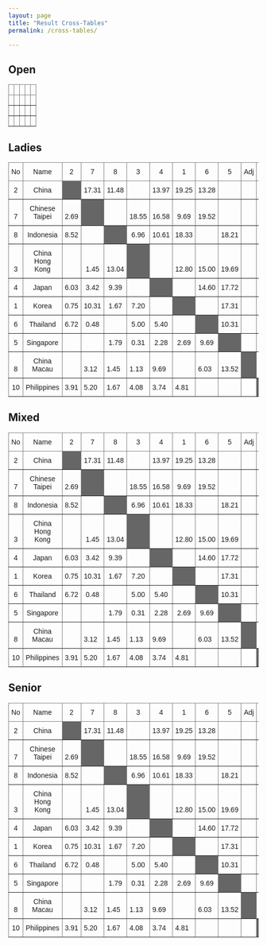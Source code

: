 ```yaml
---
layout: page
title: "Result Cross-Tables"
permalink: /cross-tables/

---
```


## Open
<style type="text/css">
.tg  {border-collapse:collapse;border-spacing:0;}
.tg td{border-color:black;border-style:solid;border-width:1px;font-family:Arial, sans-serif;font-size:14px;
  overflow:hidden;padding:10px 5px;word-break:normal;}
.tg th{border-color:black;border-style:solid;border-width:1px;font-family:Arial, sans-serif;font-size:14px;
  font-weight:normal;overflow:hidden;padding:10px 5px;word-break:normal;}
.tg .tg-0pky{border-color:inherit;text-align:left;vertical-align:top}
</style>
<table class="tg">
<thead>
  <tr>
    <th class="tg-0pky"></th>
    <th class="tg-0pky"></th>
    <th class="tg-0pky"></th>
    <th class="tg-0pky"></th>
    <th class="tg-0pky"></th>
  </tr>
</thead>
<tbody>
  <tr>
    <td class="tg-0pky"></td>
    <td class="tg-0pky"></td>
    <td class="tg-0pky"></td>
    <td class="tg-0pky"></td>
    <td class="tg-0pky"></td>
  </tr>
  <tr>
    <td class="tg-0pky"></td>
    <td class="tg-0pky"></td>
    <td class="tg-0pky"></td>
    <td class="tg-0pky"></td>
    <td class="tg-0pky"></td>
  </tr>
  <tr>
    <td class="tg-0pky"></td>
    <td class="tg-0pky"></td>
    <td class="tg-0pky"></td>
    <td class="tg-0pky"></td>
    <td class="tg-0pky"></td>
  </tr>
</tbody>
</table>

## Ladies
<style type="text/css">
.tg  {border-collapse:collapse;border-spacing:0;}
.tg td{border-color:black;border-style:solid;border-width:1px;font-family:Arial, sans-serif;font-size:14px;
  overflow:hidden;padding:10px 5px;word-break:normal;}
.tg th{border-color:black;border-style:solid;border-width:1px;font-family:Arial, sans-serif;font-size:14px;
  font-weight:normal;overflow:hidden;padding:10px 5px;word-break:normal;}
.tg .tg-pb0m{border-color:inherit;text-align:center;vertical-align:bottom}
.tg .tg-jlmf{background-color:#666;border-color:inherit;text-align:left;vertical-align:bottom}
.tg .tg-gd2f{background-color:#FFF;border-color:inherit;text-align:left;vertical-align:bottom}
.tg .tg-za14{border-color:inherit;text-align:left;vertical-align:bottom}
</style>
<table class="tg">
<thead>
  <tr>
    <th class="tg-pb0m"><span style="font-weight:normal">No</span></th>
    <th class="tg-pb0m"><span style="font-weight:normal">Name</span></th>
    <th class="tg-pb0m"><span style="font-weight:normal">2</span></th>
    <th class="tg-pb0m"><span style="font-weight:normal">7</span></th>
    <th class="tg-pb0m"><span style="font-weight:normal">8</span></th>
    <th class="tg-pb0m"><span style="font-weight:normal">3</span></th>
    <th class="tg-pb0m"><span style="font-weight:normal">4</span></th>
    <th class="tg-pb0m"><span style="font-weight:normal">1</span></th>
    <th class="tg-pb0m"><span style="font-weight:normal">6</span></th>
    <th class="tg-pb0m"><span style="font-weight:normal">5</span></th>
    <th class="tg-pb0m"><span style="font-weight:normal">Adj</span></th>
    <th class="tg-pb0m"><span style="font-weight:normal">GP</span></th>
    <th class="tg-pb0m"><span style="font-weight:normal">Total</span></th>
    <th class="tg-pb0m"><span style="font-weight:normal">Rank</span></th>
    <th class="tg-pb0m"><span style="font-weight:normal">Total</span></th>
    <th class="tg-pb0m"><span style="font-weight:normal">Rank</span></th>
  </tr>
</thead>
<tbody>
  <tr>
    <td class="tg-pb0m"><span style="font-weight:normal">2</span></td>
    <td class="tg-pb0m"><span style="font-weight:normal">China</span></td>
    <td class="tg-jlmf"></td>
    <td class="tg-pb0m"><span style="font-weight:normal">17.31</span></td>
    <td class="tg-pb0m"><span style="font-weight:normal">11.48</span></td>
    <td class="tg-pb0m"></td>
    <td class="tg-pb0m"><span style="font-weight:normal">13.97</span></td>
    <td class="tg-pb0m"><span style="font-weight:normal">19.25</span></td>
    <td class="tg-pb0m"><span style="font-weight:normal">13.28</span></td>
    <td class="tg-pb0m"></td>
    <td class="tg-za14"></td>
    <td class="tg-pb0m"><span style="font-weight:normal">5</span></td>
    <td class="tg-pb0m"><span style="font-weight:normal">75.29</span></td>
    <td class="tg-pb0m"><span style="font-weight:normal">1</span></td>
    <td class="tg-za14">95.33</td>
    <td class="tg-pb0m"><span style="font-weight:normal">1</span></td>
  </tr>
  <tr>
    <td class="tg-pb0m"><span style="font-weight:normal">7</span></td>
    <td class="tg-pb0m"><span style="font-weight:normal">Chinese Taipei</span></td>
    <td class="tg-pb0m"><span style="font-weight:normal">2.69</span></td>
    <td class="tg-jlmf"></td>
    <td class="tg-pb0m"></td>
    <td class="tg-pb0m"><span style="font-weight:normal">18.55</span></td>
    <td class="tg-pb0m"><span style="font-weight:normal">16.58</span></td>
    <td class="tg-pb0m"><span style="font-weight:normal">9.69</span></td>
    <td class="tg-pb0m"><span style="font-weight:normal">19.52</span></td>
    <td class="tg-pb0m"></td>
    <td class="tg-za14"></td>
    <td class="tg-pb0m"><span style="font-weight:normal">5</span></td>
    <td class="tg-pb0m"><span style="font-weight:normal">67.03</span></td>
    <td class="tg-pb0m"><span style="font-weight:normal">2</span></td>
    <td class="tg-za14">86.64</td>
    <td class="tg-pb0m"><span style="font-weight:normal">2</span></td>
  </tr>
  <tr>
    <td class="tg-pb0m"><span style="font-weight:normal">8</span></td>
    <td class="tg-pb0m"><span style="font-weight:normal">Indonesia</span></td>
    <td class="tg-pb0m"><span style="font-weight:normal">8.52</span></td>
    <td class="tg-pb0m"></td>
    <td class="tg-jlmf"></td>
    <td class="tg-pb0m"><span style="font-weight:normal">6.96</span></td>
    <td class="tg-pb0m"><span style="font-weight:normal">10.61</span></td>
    <td class="tg-pb0m"><span style="font-weight:normal">18.33</span></td>
    <td class="tg-pb0m"></td>
    <td class="tg-pb0m"><span style="font-weight:normal">18.21</span></td>
    <td class="tg-za14"></td>
    <td class="tg-pb0m"><span style="font-weight:normal">5</span></td>
    <td class="tg-pb0m"><span style="font-weight:normal">62.63</span></td>
    <td class="tg-pb0m"><span style="font-weight:normal">3</span></td>
    <td class="tg-za14">70.91</td>
    <td class="tg-pb0m"><span style="font-weight:normal">3</span></td>
  </tr>
  <tr>
    <td class="tg-pb0m"><span style="font-weight:normal">3</span></td>
    <td class="tg-pb0m"><span style="font-weight:normal">China Hong Kong</span></td>
    <td class="tg-pb0m"></td>
    <td class="tg-pb0m"><span style="font-weight:normal">1.45</span></td>
    <td class="tg-pb0m"><span style="font-weight:normal">13.04</span></td>
    <td class="tg-jlmf"></td>
    <td class="tg-pb0m"></td>
    <td class="tg-pb0m"><span style="font-weight:normal">12.80</span></td>
    <td class="tg-pb0m"><span style="font-weight:normal">15.00</span></td>
    <td class="tg-pb0m"><span style="font-weight:normal">19.69</span></td>
    <td class="tg-za14"></td>
    <td class="tg-pb0m"><span style="font-weight:normal">5</span></td>
    <td class="tg-pb0m"><span style="font-weight:normal">61.98</span></td>
    <td class="tg-pb0m"><span style="font-weight:normal">4</span></td>
    <td class="tg-za14">62.63</td>
    <td class="tg-pb0m"><span style="font-weight:normal">4</span></td>
  </tr>
  <tr>
    <td class="tg-pb0m"><span style="font-weight:normal">4</span></td>
    <td class="tg-pb0m"><span style="font-weight:normal">Japan</span></td>
    <td class="tg-pb0m"><span style="font-weight:normal">6.03</span></td>
    <td class="tg-pb0m"><span style="font-weight:normal">3.42</span></td>
    <td class="tg-pb0m"><span style="font-weight:normal">9.39</span></td>
    <td class="tg-pb0m"></td>
    <td class="tg-jlmf"></td>
    <td class="tg-pb0m"></td>
    <td class="tg-pb0m"><span style="font-weight:normal">14.60</span></td>
    <td class="tg-pb0m"><span style="font-weight:normal">17.72</span></td>
    <td class="tg-za14"></td>
    <td class="tg-pb0m"><span style="font-weight:normal">5</span></td>
    <td class="tg-pb0m"><span style="font-weight:normal">51.16</span></td>
    <td class="tg-pb0m"><span style="font-weight:normal">5</span></td>
    <td class="tg-za14">62.04</td>
    <td class="tg-pb0m"><span style="font-weight:normal">5</span></td>
  </tr>
  <tr>
    <td class="tg-pb0m"><span style="font-weight:normal">1</span></td>
    <td class="tg-pb0m"><span style="font-weight:normal">Korea</span></td>
    <td class="tg-pb0m"><span style="font-weight:normal">0.75</span></td>
    <td class="tg-pb0m"><span style="font-weight:normal">10.31</span></td>
    <td class="tg-pb0m"><span style="font-weight:normal">1.67</span></td>
    <td class="tg-pb0m"><span style="font-weight:normal">7.20</span></td>
    <td class="tg-pb0m"></td>
    <td class="tg-jlmf"></td>
    <td class="tg-pb0m"></td>
    <td class="tg-pb0m"><span style="font-weight:normal">17.31</span></td>
    <td class="tg-za14"></td>
    <td class="tg-pb0m"><span style="font-weight:normal">5</span></td>
    <td class="tg-pb0m"><span style="font-weight:normal">37.24</span></td>
    <td class="tg-pb0m"><span style="font-weight:normal">6</span></td>
    <td class="tg-za14">60.71</td>
    <td class="tg-pb0m"><span style="font-weight:normal">6</span></td>
  </tr>
  <tr>
    <td class="tg-pb0m"><span style="font-weight:normal">6</span></td>
    <td class="tg-pb0m"><span style="font-weight:normal">Thailand</span></td>
    <td class="tg-pb0m"><span style="font-weight:normal">6.72</span></td>
    <td class="tg-pb0m"><span style="font-weight:normal">0.48</span></td>
    <td class="tg-pb0m"></td>
    <td class="tg-pb0m"><span style="font-weight:normal">5.00</span></td>
    <td class="tg-pb0m"><span style="font-weight:normal">5.40</span></td>
    <td class="tg-pb0m"></td>
    <td class="tg-jlmf"></td>
    <td class="tg-pb0m"><span style="font-weight:normal">10.31</span></td>
    <td class="tg-za14"></td>
    <td class="tg-pb0m"><span style="font-weight:normal">5</span></td>
    <td class="tg-pb0m"><span style="font-weight:normal">27.91</span></td>
    <td class="tg-pb0m"><span style="font-weight:normal">7</span></td>
    <td class="tg-za14">55.14</td>
    <td class="tg-pb0m"><span style="font-weight:normal">7</span></td>
  </tr>
  <tr>
    <td class="tg-pb0m"><span style="font-weight:normal">5</span></td>
    <td class="tg-pb0m"><span style="font-weight:normal">Singapore</span></td>
    <td class="tg-pb0m"></td>
    <td class="tg-pb0m"></td>
    <td class="tg-pb0m"><span style="font-weight:normal">1.79</span></td>
    <td class="tg-pb0m"><span style="font-weight:normal">0.31</span></td>
    <td class="tg-pb0m"><span style="font-weight:normal">2.28</span></td>
    <td class="tg-pb0m"><span style="font-weight:normal">2.69</span></td>
    <td class="tg-pb0m"><span style="font-weight:normal">9.69</span></td>
    <td class="tg-jlmf"></td>
    <td class="tg-za14"></td>
    <td class="tg-pb0m"><span style="font-weight:normal">5</span></td>
    <td class="tg-pb0m"><span style="font-weight:normal">16.76</span></td>
    <td class="tg-pb0m"><span style="font-weight:normal">8</span></td>
    <td class="tg-za14">48.25</td>
    <td class="tg-pb0m"><span style="font-weight:normal">8</span></td>
  </tr>
  <tr>
    <td class="tg-pb0m"><span style="font-weight:normal">8</span></td>
    <td class="tg-pb0m"><span style="font-weight:normal">China Macau</span></td>
    <td class="tg-za14"></td>
    <td class="tg-za14">3.12</td>
    <td class="tg-za14">1.45</td>
    <td class="tg-za14">1.13</td>
    <td class="tg-za14">9.69</td>
    <td class="tg-za14"></td>
    <td class="tg-za14">6.03</td>
    <td class="tg-za14">13.52</td>
    <td class="tg-jlmf"></td>
    <td class="tg-gd2f"></td>
    <td class="tg-za14"></td>
    <td class="tg-pb0m"><span style="font-weight:normal">6</span></td>
    <td class="tg-za14">34.94</td>
    <td class="tg-pb0m"><span style="font-weight:normal">9</span></td>
  </tr>
  <tr>
    <td class="tg-pb0m"><span style="font-weight:normal">10</span></td>
    <td class="tg-pb0m"><span style="font-weight:normal">Philippines</span></td>
    <td class="tg-za14">3.91</td>
    <td class="tg-za14">5.20</td>
    <td class="tg-za14">1.67</td>
    <td class="tg-za14">4.08</td>
    <td class="tg-za14">3.74</td>
    <td class="tg-za14">4.81</td>
    <td class="tg-za14"></td>
    <td class="tg-za14"></td>
    <td class="tg-gd2f"></td>
    <td class="tg-jlmf"></td>
    <td class="tg-za14"></td>
    <td class="tg-pb0m"><span style="font-weight:normal">6</span></td>
    <td class="tg-za14">23.41</td>
    <td class="tg-pb0m"><span style="font-weight:normal">10</span></td>
  </tr>
</tbody>
</table>

## Mixed
<style type="text/css">
.tg  {border-collapse:collapse;border-spacing:0;}
.tg td{border-color:black;border-style:solid;border-width:1px;font-family:Arial, sans-serif;font-size:14px;
  overflow:hidden;padding:10px 5px;word-break:normal;}
.tg th{border-color:black;border-style:solid;border-width:1px;font-family:Arial, sans-serif;font-size:14px;
  font-weight:normal;overflow:hidden;padding:10px 5px;word-break:normal;}
.tg .tg-pb0m{border-color:inherit;text-align:center;vertical-align:bottom}
.tg .tg-jlmf{background-color:#666;border-color:inherit;text-align:left;vertical-align:bottom}
.tg .tg-gd2f{background-color:#FFF;border-color:inherit;text-align:left;vertical-align:bottom}
.tg .tg-za14{border-color:inherit;text-align:left;vertical-align:bottom}
</style>
<table class="tg">
<thead>
  <tr>
    <th class="tg-pb0m"><span style="font-weight:normal">No</span></th>
    <th class="tg-pb0m"><span style="font-weight:normal">Name</span></th>
    <th class="tg-pb0m"><span style="font-weight:normal">2</span></th>
    <th class="tg-pb0m"><span style="font-weight:normal">7</span></th>
    <th class="tg-pb0m"><span style="font-weight:normal">8</span></th>
    <th class="tg-pb0m"><span style="font-weight:normal">3</span></th>
    <th class="tg-pb0m"><span style="font-weight:normal">4</span></th>
    <th class="tg-pb0m"><span style="font-weight:normal">1</span></th>
    <th class="tg-pb0m"><span style="font-weight:normal">6</span></th>
    <th class="tg-pb0m"><span style="font-weight:normal">5</span></th>
    <th class="tg-pb0m"><span style="font-weight:normal">Adj</span></th>
    <th class="tg-pb0m"><span style="font-weight:normal">GP</span></th>
    <th class="tg-pb0m"><span style="font-weight:normal">Total</span></th>
    <th class="tg-pb0m"><span style="font-weight:normal">Rank</span></th>
    <th class="tg-pb0m"><span style="font-weight:normal">Total</span></th>
    <th class="tg-pb0m"><span style="font-weight:normal">Rank</span></th>
  </tr>
</thead>
<tbody>
  <tr>
    <td class="tg-pb0m"><span style="font-weight:normal">2</span></td>
    <td class="tg-pb0m"><span style="font-weight:normal">China</span></td>
    <td class="tg-jlmf"></td>
    <td class="tg-pb0m"><span style="font-weight:normal">17.31</span></td>
    <td class="tg-pb0m"><span style="font-weight:normal">11.48</span></td>
    <td class="tg-pb0m"></td>
    <td class="tg-pb0m"><span style="font-weight:normal">13.97</span></td>
    <td class="tg-pb0m"><span style="font-weight:normal">19.25</span></td>
    <td class="tg-pb0m"><span style="font-weight:normal">13.28</span></td>
    <td class="tg-pb0m"></td>
    <td class="tg-za14"></td>
    <td class="tg-pb0m"><span style="font-weight:normal">5</span></td>
    <td class="tg-pb0m"><span style="font-weight:normal">75.29</span></td>
    <td class="tg-pb0m"><span style="font-weight:normal">1</span></td>
    <td class="tg-za14">95.33</td>
    <td class="tg-pb0m"><span style="font-weight:normal">1</span></td>
  </tr>
  <tr>
    <td class="tg-pb0m"><span style="font-weight:normal">7</span></td>
    <td class="tg-pb0m"><span style="font-weight:normal">Chinese Taipei</span></td>
    <td class="tg-pb0m"><span style="font-weight:normal">2.69</span></td>
    <td class="tg-jlmf"></td>
    <td class="tg-pb0m"></td>
    <td class="tg-pb0m"><span style="font-weight:normal">18.55</span></td>
    <td class="tg-pb0m"><span style="font-weight:normal">16.58</span></td>
    <td class="tg-pb0m"><span style="font-weight:normal">9.69</span></td>
    <td class="tg-pb0m"><span style="font-weight:normal">19.52</span></td>
    <td class="tg-pb0m"></td>
    <td class="tg-za14"></td>
    <td class="tg-pb0m"><span style="font-weight:normal">5</span></td>
    <td class="tg-pb0m"><span style="font-weight:normal">67.03</span></td>
    <td class="tg-pb0m"><span style="font-weight:normal">2</span></td>
    <td class="tg-za14">86.64</td>
    <td class="tg-pb0m"><span style="font-weight:normal">2</span></td>
  </tr>
  <tr>
    <td class="tg-pb0m"><span style="font-weight:normal">8</span></td>
    <td class="tg-pb0m"><span style="font-weight:normal">Indonesia</span></td>
    <td class="tg-pb0m"><span style="font-weight:normal">8.52</span></td>
    <td class="tg-pb0m"></td>
    <td class="tg-jlmf"></td>
    <td class="tg-pb0m"><span style="font-weight:normal">6.96</span></td>
    <td class="tg-pb0m"><span style="font-weight:normal">10.61</span></td>
    <td class="tg-pb0m"><span style="font-weight:normal">18.33</span></td>
    <td class="tg-pb0m"></td>
    <td class="tg-pb0m"><span style="font-weight:normal">18.21</span></td>
    <td class="tg-za14"></td>
    <td class="tg-pb0m"><span style="font-weight:normal">5</span></td>
    <td class="tg-pb0m"><span style="font-weight:normal">62.63</span></td>
    <td class="tg-pb0m"><span style="font-weight:normal">3</span></td>
    <td class="tg-za14">70.91</td>
    <td class="tg-pb0m"><span style="font-weight:normal">3</span></td>
  </tr>
  <tr>
    <td class="tg-pb0m"><span style="font-weight:normal">3</span></td>
    <td class="tg-pb0m"><span style="font-weight:normal">China Hong Kong</span></td>
    <td class="tg-pb0m"></td>
    <td class="tg-pb0m"><span style="font-weight:normal">1.45</span></td>
    <td class="tg-pb0m"><span style="font-weight:normal">13.04</span></td>
    <td class="tg-jlmf"></td>
    <td class="tg-pb0m"></td>
    <td class="tg-pb0m"><span style="font-weight:normal">12.80</span></td>
    <td class="tg-pb0m"><span style="font-weight:normal">15.00</span></td>
    <td class="tg-pb0m"><span style="font-weight:normal">19.69</span></td>
    <td class="tg-za14"></td>
    <td class="tg-pb0m"><span style="font-weight:normal">5</span></td>
    <td class="tg-pb0m"><span style="font-weight:normal">61.98</span></td>
    <td class="tg-pb0m"><span style="font-weight:normal">4</span></td>
    <td class="tg-za14">62.63</td>
    <td class="tg-pb0m"><span style="font-weight:normal">4</span></td>
  </tr>
  <tr>
    <td class="tg-pb0m"><span style="font-weight:normal">4</span></td>
    <td class="tg-pb0m"><span style="font-weight:normal">Japan</span></td>
    <td class="tg-pb0m"><span style="font-weight:normal">6.03</span></td>
    <td class="tg-pb0m"><span style="font-weight:normal">3.42</span></td>
    <td class="tg-pb0m"><span style="font-weight:normal">9.39</span></td>
    <td class="tg-pb0m"></td>
    <td class="tg-jlmf"></td>
    <td class="tg-pb0m"></td>
    <td class="tg-pb0m"><span style="font-weight:normal">14.60</span></td>
    <td class="tg-pb0m"><span style="font-weight:normal">17.72</span></td>
    <td class="tg-za14"></td>
    <td class="tg-pb0m"><span style="font-weight:normal">5</span></td>
    <td class="tg-pb0m"><span style="font-weight:normal">51.16</span></td>
    <td class="tg-pb0m"><span style="font-weight:normal">5</span></td>
    <td class="tg-za14">62.04</td>
    <td class="tg-pb0m"><span style="font-weight:normal">5</span></td>
  </tr>
  <tr>
    <td class="tg-pb0m"><span style="font-weight:normal">1</span></td>
    <td class="tg-pb0m"><span style="font-weight:normal">Korea</span></td>
    <td class="tg-pb0m"><span style="font-weight:normal">0.75</span></td>
    <td class="tg-pb0m"><span style="font-weight:normal">10.31</span></td>
    <td class="tg-pb0m"><span style="font-weight:normal">1.67</span></td>
    <td class="tg-pb0m"><span style="font-weight:normal">7.20</span></td>
    <td class="tg-pb0m"></td>
    <td class="tg-jlmf"></td>
    <td class="tg-pb0m"></td>
    <td class="tg-pb0m"><span style="font-weight:normal">17.31</span></td>
    <td class="tg-za14"></td>
    <td class="tg-pb0m"><span style="font-weight:normal">5</span></td>
    <td class="tg-pb0m"><span style="font-weight:normal">37.24</span></td>
    <td class="tg-pb0m"><span style="font-weight:normal">6</span></td>
    <td class="tg-za14">60.71</td>
    <td class="tg-pb0m"><span style="font-weight:normal">6</span></td>
  </tr>
  <tr>
    <td class="tg-pb0m"><span style="font-weight:normal">6</span></td>
    <td class="tg-pb0m"><span style="font-weight:normal">Thailand</span></td>
    <td class="tg-pb0m"><span style="font-weight:normal">6.72</span></td>
    <td class="tg-pb0m"><span style="font-weight:normal">0.48</span></td>
    <td class="tg-pb0m"></td>
    <td class="tg-pb0m"><span style="font-weight:normal">5.00</span></td>
    <td class="tg-pb0m"><span style="font-weight:normal">5.40</span></td>
    <td class="tg-pb0m"></td>
    <td class="tg-jlmf"></td>
    <td class="tg-pb0m"><span style="font-weight:normal">10.31</span></td>
    <td class="tg-za14"></td>
    <td class="tg-pb0m"><span style="font-weight:normal">5</span></td>
    <td class="tg-pb0m"><span style="font-weight:normal">27.91</span></td>
    <td class="tg-pb0m"><span style="font-weight:normal">7</span></td>
    <td class="tg-za14">55.14</td>
    <td class="tg-pb0m"><span style="font-weight:normal">7</span></td>
  </tr>
  <tr>
    <td class="tg-pb0m"><span style="font-weight:normal">5</span></td>
    <td class="tg-pb0m"><span style="font-weight:normal">Singapore</span></td>
    <td class="tg-pb0m"></td>
    <td class="tg-pb0m"></td>
    <td class="tg-pb0m"><span style="font-weight:normal">1.79</span></td>
    <td class="tg-pb0m"><span style="font-weight:normal">0.31</span></td>
    <td class="tg-pb0m"><span style="font-weight:normal">2.28</span></td>
    <td class="tg-pb0m"><span style="font-weight:normal">2.69</span></td>
    <td class="tg-pb0m"><span style="font-weight:normal">9.69</span></td>
    <td class="tg-jlmf"></td>
    <td class="tg-za14"></td>
    <td class="tg-pb0m"><span style="font-weight:normal">5</span></td>
    <td class="tg-pb0m"><span style="font-weight:normal">16.76</span></td>
    <td class="tg-pb0m"><span style="font-weight:normal">8</span></td>
    <td class="tg-za14">48.25</td>
    <td class="tg-pb0m"><span style="font-weight:normal">8</span></td>
  </tr>
  <tr>
    <td class="tg-pb0m"><span style="font-weight:normal">8</span></td>
    <td class="tg-pb0m"><span style="font-weight:normal">China Macau</span></td>
    <td class="tg-za14"></td>
    <td class="tg-za14">3.12</td>
    <td class="tg-za14">1.45</td>
    <td class="tg-za14">1.13</td>
    <td class="tg-za14">9.69</td>
    <td class="tg-za14"></td>
    <td class="tg-za14">6.03</td>
    <td class="tg-za14">13.52</td>
    <td class="tg-jlmf"></td>
    <td class="tg-gd2f"></td>
    <td class="tg-za14"></td>
    <td class="tg-pb0m"><span style="font-weight:normal">6</span></td>
    <td class="tg-za14">34.94</td>
    <td class="tg-pb0m"><span style="font-weight:normal">9</span></td>
  </tr>
  <tr>
    <td class="tg-pb0m"><span style="font-weight:normal">10</span></td>
    <td class="tg-pb0m"><span style="font-weight:normal">Philippines</span></td>
    <td class="tg-za14">3.91</td>
    <td class="tg-za14">5.20</td>
    <td class="tg-za14">1.67</td>
    <td class="tg-za14">4.08</td>
    <td class="tg-za14">3.74</td>
    <td class="tg-za14">4.81</td>
    <td class="tg-za14"></td>
    <td class="tg-za14"></td>
    <td class="tg-gd2f"></td>
    <td class="tg-jlmf"></td>
    <td class="tg-za14"></td>
    <td class="tg-pb0m"><span style="font-weight:normal">6</span></td>
    <td class="tg-za14">23.41</td>
    <td class="tg-pb0m"><span style="font-weight:normal">10</span></td>
  </tr>
</tbody>
</table>

## Senior
<style type="text/css">
.tg  {border-collapse:collapse;border-spacing:0;}
.tg td{border-color:black;border-style:solid;border-width:1px;font-family:Arial, sans-serif;font-size:14px;
  overflow:hidden;padding:10px 5px;word-break:normal;}
.tg th{border-color:black;border-style:solid;border-width:1px;font-family:Arial, sans-serif;font-size:14px;
  font-weight:normal;overflow:hidden;padding:10px 5px;word-break:normal;}
.tg .tg-pb0m{border-color:inherit;text-align:center;vertical-align:bottom}
.tg .tg-jlmf{background-color:#666;border-color:inherit;text-align:left;vertical-align:bottom}
.tg .tg-gd2f{background-color:#FFF;border-color:inherit;text-align:left;vertical-align:bottom}
.tg .tg-za14{border-color:inherit;text-align:left;vertical-align:bottom}
</style>
<table class="tg">
<thead>
  <tr>
    <th class="tg-pb0m"><span style="font-weight:normal">No</span></th>
    <th class="tg-pb0m"><span style="font-weight:normal">Name</span></th>
    <th class="tg-pb0m"><span style="font-weight:normal">2</span></th>
    <th class="tg-pb0m"><span style="font-weight:normal">7</span></th>
    <th class="tg-pb0m"><span style="font-weight:normal">8</span></th>
    <th class="tg-pb0m"><span style="font-weight:normal">3</span></th>
    <th class="tg-pb0m"><span style="font-weight:normal">4</span></th>
    <th class="tg-pb0m"><span style="font-weight:normal">1</span></th>
    <th class="tg-pb0m"><span style="font-weight:normal">6</span></th>
    <th class="tg-pb0m"><span style="font-weight:normal">5</span></th>
    <th class="tg-pb0m"><span style="font-weight:normal">Adj</span></th>
    <th class="tg-pb0m"><span style="font-weight:normal">GP</span></th>
    <th class="tg-pb0m"><span style="font-weight:normal">Total</span></th>
    <th class="tg-pb0m"><span style="font-weight:normal">Rank</span></th>
    <th class="tg-pb0m"><span style="font-weight:normal">Total</span></th>
    <th class="tg-pb0m"><span style="font-weight:normal">Rank</span></th>
  </tr>
</thead>
<tbody>
  <tr>
    <td class="tg-pb0m"><span style="font-weight:normal">2</span></td>
    <td class="tg-pb0m"><span style="font-weight:normal">China</span></td>
    <td class="tg-jlmf"></td>
    <td class="tg-pb0m"><span style="font-weight:normal">17.31</span></td>
    <td class="tg-pb0m"><span style="font-weight:normal">11.48</span></td>
    <td class="tg-pb0m"></td>
    <td class="tg-pb0m"><span style="font-weight:normal">13.97</span></td>
    <td class="tg-pb0m"><span style="font-weight:normal">19.25</span></td>
    <td class="tg-pb0m"><span style="font-weight:normal">13.28</span></td>
    <td class="tg-pb0m"></td>
    <td class="tg-za14"></td>
    <td class="tg-pb0m"><span style="font-weight:normal">5</span></td>
    <td class="tg-pb0m"><span style="font-weight:normal">75.29</span></td>
    <td class="tg-pb0m"><span style="font-weight:normal">1</span></td>
    <td class="tg-za14">95.33</td>
    <td class="tg-pb0m"><span style="font-weight:normal">1</span></td>
  </tr>
  <tr>
    <td class="tg-pb0m"><span style="font-weight:normal">7</span></td>
    <td class="tg-pb0m"><span style="font-weight:normal">Chinese Taipei</span></td>
    <td class="tg-pb0m"><span style="font-weight:normal">2.69</span></td>
    <td class="tg-jlmf"></td>
    <td class="tg-pb0m"></td>
    <td class="tg-pb0m"><span style="font-weight:normal">18.55</span></td>
    <td class="tg-pb0m"><span style="font-weight:normal">16.58</span></td>
    <td class="tg-pb0m"><span style="font-weight:normal">9.69</span></td>
    <td class="tg-pb0m"><span style="font-weight:normal">19.52</span></td>
    <td class="tg-pb0m"></td>
    <td class="tg-za14"></td>
    <td class="tg-pb0m"><span style="font-weight:normal">5</span></td>
    <td class="tg-pb0m"><span style="font-weight:normal">67.03</span></td>
    <td class="tg-pb0m"><span style="font-weight:normal">2</span></td>
    <td class="tg-za14">86.64</td>
    <td class="tg-pb0m"><span style="font-weight:normal">2</span></td>
  </tr>
  <tr>
    <td class="tg-pb0m"><span style="font-weight:normal">8</span></td>
    <td class="tg-pb0m"><span style="font-weight:normal">Indonesia</span></td>
    <td class="tg-pb0m"><span style="font-weight:normal">8.52</span></td>
    <td class="tg-pb0m"></td>
    <td class="tg-jlmf"></td>
    <td class="tg-pb0m"><span style="font-weight:normal">6.96</span></td>
    <td class="tg-pb0m"><span style="font-weight:normal">10.61</span></td>
    <td class="tg-pb0m"><span style="font-weight:normal">18.33</span></td>
    <td class="tg-pb0m"></td>
    <td class="tg-pb0m"><span style="font-weight:normal">18.21</span></td>
    <td class="tg-za14"></td>
    <td class="tg-pb0m"><span style="font-weight:normal">5</span></td>
    <td class="tg-pb0m"><span style="font-weight:normal">62.63</span></td>
    <td class="tg-pb0m"><span style="font-weight:normal">3</span></td>
    <td class="tg-za14">70.91</td>
    <td class="tg-pb0m"><span style="font-weight:normal">3</span></td>
  </tr>
  <tr>
    <td class="tg-pb0m"><span style="font-weight:normal">3</span></td>
    <td class="tg-pb0m"><span style="font-weight:normal">China Hong Kong</span></td>
    <td class="tg-pb0m"></td>
    <td class="tg-pb0m"><span style="font-weight:normal">1.45</span></td>
    <td class="tg-pb0m"><span style="font-weight:normal">13.04</span></td>
    <td class="tg-jlmf"></td>
    <td class="tg-pb0m"></td>
    <td class="tg-pb0m"><span style="font-weight:normal">12.80</span></td>
    <td class="tg-pb0m"><span style="font-weight:normal">15.00</span></td>
    <td class="tg-pb0m"><span style="font-weight:normal">19.69</span></td>
    <td class="tg-za14"></td>
    <td class="tg-pb0m"><span style="font-weight:normal">5</span></td>
    <td class="tg-pb0m"><span style="font-weight:normal">61.98</span></td>
    <td class="tg-pb0m"><span style="font-weight:normal">4</span></td>
    <td class="tg-za14">62.63</td>
    <td class="tg-pb0m"><span style="font-weight:normal">4</span></td>
  </tr>
  <tr>
    <td class="tg-pb0m"><span style="font-weight:normal">4</span></td>
    <td class="tg-pb0m"><span style="font-weight:normal">Japan</span></td>
    <td class="tg-pb0m"><span style="font-weight:normal">6.03</span></td>
    <td class="tg-pb0m"><span style="font-weight:normal">3.42</span></td>
    <td class="tg-pb0m"><span style="font-weight:normal">9.39</span></td>
    <td class="tg-pb0m"></td>
    <td class="tg-jlmf"></td>
    <td class="tg-pb0m"></td>
    <td class="tg-pb0m"><span style="font-weight:normal">14.60</span></td>
    <td class="tg-pb0m"><span style="font-weight:normal">17.72</span></td>
    <td class="tg-za14"></td>
    <td class="tg-pb0m"><span style="font-weight:normal">5</span></td>
    <td class="tg-pb0m"><span style="font-weight:normal">51.16</span></td>
    <td class="tg-pb0m"><span style="font-weight:normal">5</span></td>
    <td class="tg-za14">62.04</td>
    <td class="tg-pb0m"><span style="font-weight:normal">5</span></td>
  </tr>
  <tr>
    <td class="tg-pb0m"><span style="font-weight:normal">1</span></td>
    <td class="tg-pb0m"><span style="font-weight:normal">Korea</span></td>
    <td class="tg-pb0m"><span style="font-weight:normal">0.75</span></td>
    <td class="tg-pb0m"><span style="font-weight:normal">10.31</span></td>
    <td class="tg-pb0m"><span style="font-weight:normal">1.67</span></td>
    <td class="tg-pb0m"><span style="font-weight:normal">7.20</span></td>
    <td class="tg-pb0m"></td>
    <td class="tg-jlmf"></td>
    <td class="tg-pb0m"></td>
    <td class="tg-pb0m"><span style="font-weight:normal">17.31</span></td>
    <td class="tg-za14"></td>
    <td class="tg-pb0m"><span style="font-weight:normal">5</span></td>
    <td class="tg-pb0m"><span style="font-weight:normal">37.24</span></td>
    <td class="tg-pb0m"><span style="font-weight:normal">6</span></td>
    <td class="tg-za14">60.71</td>
    <td class="tg-pb0m"><span style="font-weight:normal">6</span></td>
  </tr>
  <tr>
    <td class="tg-pb0m"><span style="font-weight:normal">6</span></td>
    <td class="tg-pb0m"><span style="font-weight:normal">Thailand</span></td>
    <td class="tg-pb0m"><span style="font-weight:normal">6.72</span></td>
    <td class="tg-pb0m"><span style="font-weight:normal">0.48</span></td>
    <td class="tg-pb0m"></td>
    <td class="tg-pb0m"><span style="font-weight:normal">5.00</span></td>
    <td class="tg-pb0m"><span style="font-weight:normal">5.40</span></td>
    <td class="tg-pb0m"></td>
    <td class="tg-jlmf"></td>
    <td class="tg-pb0m"><span style="font-weight:normal">10.31</span></td>
    <td class="tg-za14"></td>
    <td class="tg-pb0m"><span style="font-weight:normal">5</span></td>
    <td class="tg-pb0m"><span style="font-weight:normal">27.91</span></td>
    <td class="tg-pb0m"><span style="font-weight:normal">7</span></td>
    <td class="tg-za14">55.14</td>
    <td class="tg-pb0m"><span style="font-weight:normal">7</span></td>
  </tr>
  <tr>
    <td class="tg-pb0m"><span style="font-weight:normal">5</span></td>
    <td class="tg-pb0m"><span style="font-weight:normal">Singapore</span></td>
    <td class="tg-pb0m"></td>
    <td class="tg-pb0m"></td>
    <td class="tg-pb0m"><span style="font-weight:normal">1.79</span></td>
    <td class="tg-pb0m"><span style="font-weight:normal">0.31</span></td>
    <td class="tg-pb0m"><span style="font-weight:normal">2.28</span></td>
    <td class="tg-pb0m"><span style="font-weight:normal">2.69</span></td>
    <td class="tg-pb0m"><span style="font-weight:normal">9.69</span></td>
    <td class="tg-jlmf"></td>
    <td class="tg-za14"></td>
    <td class="tg-pb0m"><span style="font-weight:normal">5</span></td>
    <td class="tg-pb0m"><span style="font-weight:normal">16.76</span></td>
    <td class="tg-pb0m"><span style="font-weight:normal">8</span></td>
    <td class="tg-za14">48.25</td>
    <td class="tg-pb0m"><span style="font-weight:normal">8</span></td>
  </tr>
  <tr>
    <td class="tg-pb0m"><span style="font-weight:normal">8</span></td>
    <td class="tg-pb0m"><span style="font-weight:normal">China Macau</span></td>
    <td class="tg-za14"></td>
    <td class="tg-za14">3.12</td>
    <td class="tg-za14">1.45</td>
    <td class="tg-za14">1.13</td>
    <td class="tg-za14">9.69</td>
    <td class="tg-za14"></td>
    <td class="tg-za14">6.03</td>
    <td class="tg-za14">13.52</td>
    <td class="tg-jlmf"></td>
    <td class="tg-gd2f"></td>
    <td class="tg-za14"></td>
    <td class="tg-pb0m"><span style="font-weight:normal">6</span></td>
    <td class="tg-za14">34.94</td>
    <td class="tg-pb0m"><span style="font-weight:normal">9</span></td>
  </tr>
  <tr>
    <td class="tg-pb0m"><span style="font-weight:normal">10</span></td>
    <td class="tg-pb0m"><span style="font-weight:normal">Philippines</span></td>
    <td class="tg-za14">3.91</td>
    <td class="tg-za14">5.20</td>
    <td class="tg-za14">1.67</td>
    <td class="tg-za14">4.08</td>
    <td class="tg-za14">3.74</td>
    <td class="tg-za14">4.81</td>
    <td class="tg-za14"></td>
    <td class="tg-za14"></td>
    <td class="tg-gd2f"></td>
    <td class="tg-jlmf"></td>
    <td class="tg-za14"></td>
    <td class="tg-pb0m"><span style="font-weight:normal">6</span></td>
    <td class="tg-za14">23.41</td>
    <td class="tg-pb0m"><span style="font-weight:normal">10</span></td>
  </tr>
</tbody>
</table>